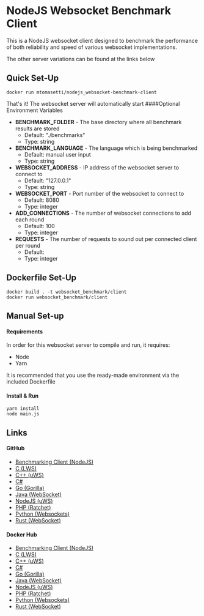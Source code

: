 # NodeJS Websocket Benchmark Client

This is a NodeJS websocket client designed to 
benchmark the performance of both reliability and speed of various 
websocket implementations.

The other server variations can be found at the links below
 
## Quick Set-Up
```
docker run mtomasetti/nodejs_websocket-benchmark-client
```
That's it! The websocket server will automatically start
####Optional Environment Variables
* <b>BENCHMARK_FOLDER</b> - The base directory where all benchmark results are stored
    * Default: "./benchmarks"
    * Type: string
* <b>BENCHMARK_LANGUAGE</b> - The language which is being benchmarked
    * Default: manual user input
    * Type: string
* <b>WEBSOCKET_ADDRESS</b> - IP address of the websocket server to connect to
    * Default: "127.0.0.1"
    * Type: string
* <b>WEBSOCKET_PORT</b>  - Port number of the websocket to connect to
    * Default: 8080
    * Type: integer
* <b>ADD_CONNECTIONS</b>  - The number of websocket connections to add each round
    * Default: 100
    * Type: integer
* <b>REQUESTS</b> - The number of requests to sound out per connected client per round
    * Default: 
    * Type: integer


## Dockerfile Set-Up
```
docker build . -t websocket_benchmark/client
docker run websocket_benchmark/client
```

## Manual Set-up
#### Requirements
In order for this websocket server to compile and run, it requires:
* Node
* Yarn

It is recommended that you use the ready-made environment via the
included Dockerfile

#### Install & Run
```
yarn install
node main.js
```

## Links

#### GitHub
* [Benchmarking Client (NodeJS)](https://github.com/matttomasetti/NodeJS_Websocket-Benchmark-Client)
* [C (LWS)](https://github.com/matttomasetti/C-LWS_Websocket-Benchmark-Server)
* [C++ (uWS)](https://github.com/matttomasetti/CPP-uWS_Websocket-Benchmark-Server)
* [C#](https://github.com/matttomasetti/CS_Websocket-Benchmark-Server)
* [Go (Gorilla)](https://github.com/matttomasetti/Go-Gorilla_Websocket-Benchmark-Server)
* [Java (WebSocket)](https://github.com/matttomasetti/Java-WebSocket_Websocket-Benchmark-Server)
* [NodeJS (uWS)](https://github.com/matttomasetti/NodeJS-uWS_Websocket-Benchmark-Server)
* [PHP (Ratchet)](https://github.com/matttomasetti/PHP-Ratchet_Websocket-Benchmark-Server)
* [Python (Websockets)](https://github.com/matttomasetti/Python-Websockets_Websocket-Benchmark-Server)
* [Rust (WebSocket)](https://github.com/matttomasetti/Rust-WebSocket_Websocket-Benchmark-Server)

#### Docker Hub
* [Benchmarking Client (NodeJS)](https://hub.docker.com/r/mtomasetti/nodejs_websocket-benchmark-client)
* [C (LWS)](https://hub.docker.com/r/mtomasetti/c-lws_websocket-benchmark-server)
* [C++ (uWS)](https://hub.docker.com/r/mtomasetti/cpp-uws_websocket-benchmark-server)
* [C#](https://hub.docker.com/r/mtomasetti/cs_websocket-benchmark-server)
* [Go (Gorilla)](https://hub.docker.com/r/mtomasetti/go-gorilla_websocket-benchmark-server)
* [Java (WebSocket)](https://hub.docker.com/r/mtomasetti/java-websocket_websocket-benchmark-server)
* [NodeJS (uWS)](https://hub.docker.com/r/mtomasetti/nodejs-uws_websocket-benchmark-server)
* [PHP (Ratchet)](https://hub.docker.com/r/mtomasetti/php-ratchet_websocket-benchmark-server)
* [Python (Websockets)](https://hub.docker.com/r/mtomasetti/python-websockets_websocket-benchmark-server)
* [Rust (WebSocket)](https://hub.docker.com/r/mtomasetti/rust-websocket_websocket-benchmark-server)

